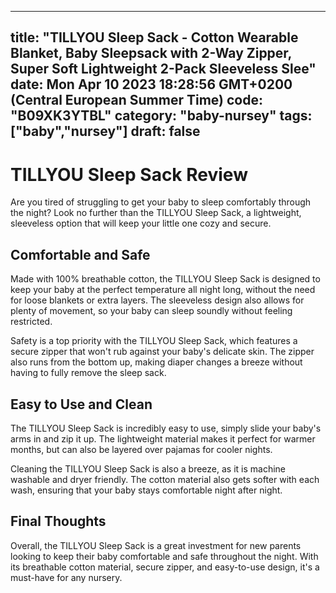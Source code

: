 
---
title: "TILLYOU Sleep Sack - Cotton Wearable Blanket, Baby Sleepsack with 2-Way Zipper, Super Soft Lightweight 2-Pack Sleeveless Slee" 
date: Mon Apr 10 2023 18:28:56 GMT+0200 (Central European Summer Time)
code: "B09XK3YTBL"
category: "baby-nursey"
tags: ["baby","nursey"] 
draft: false
---
    
# TILLYOU Sleep Sack Review

Are you tired of struggling to get your baby to sleep comfortably through the night? Look no further than the TILLYOU Sleep Sack, a lightweight, sleeveless option that will keep your little one cozy and secure.

## Comfortable and Safe

Made with 100% breathable cotton, the TILLYOU Sleep Sack is designed to keep your baby at the perfect temperature all night long, without the need for loose blankets or extra layers. The sleeveless design also allows for plenty of movement, so your baby can sleep soundly without feeling restricted.

Safety is a top priority with the TILLYOU Sleep Sack, which features a secure zipper that won't rub against your baby's delicate skin. The zipper also runs from the bottom up, making diaper changes a breeze without having to fully remove the sleep sack.

## Easy to Use and Clean

The TILLYOU Sleep Sack is incredibly easy to use, simply slide your baby's arms in and zip it up. The lightweight material makes it perfect for warmer months, but can also be layered over pajamas for cooler nights.

Cleaning the TILLYOU Sleep Sack is also a breeze, as it is machine washable and dryer friendly. The cotton material also gets softer with each wash, ensuring that your baby stays comfortable night after night.

## Final Thoughts

Overall, the TILLYOU Sleep Sack is a great investment for new parents looking to keep their baby comfortable and safe throughout the night. With its breathable cotton material, secure zipper, and easy-to-use design, it's a must-have for any nursery.